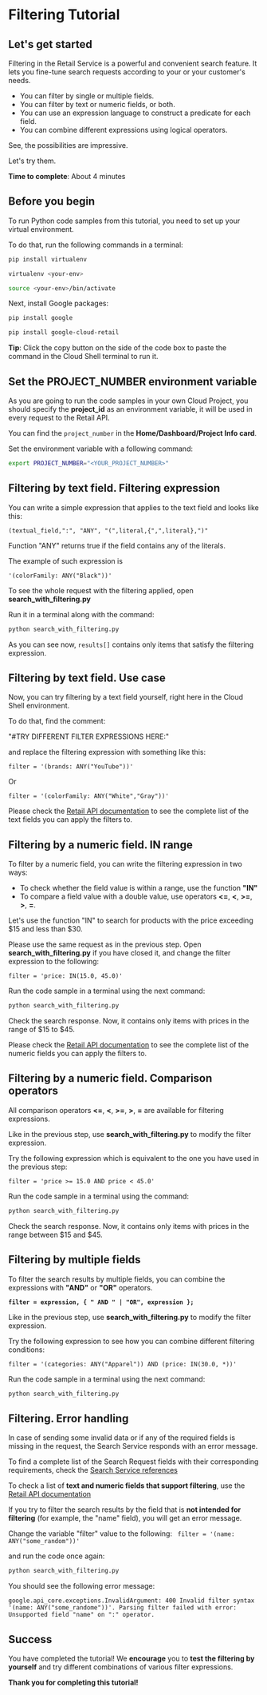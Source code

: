 # **Filtering Tutorial**

## Let's get started

Filtering in the Retail Service is a powerful and convenient search feature. It lets you fine-tune search requests according to your or your customer's needs.

- You can filter by single or multiple fields.
- You can filter by text or numeric fields, or both. 
- You can use an expression language to construct a predicate for each field.
- You can combine different expressions using logical operators.

See, the possibilities are impressive.

Let's try them.

**Time to complete**: About 4 minutes

## Before you begin

To run Python code samples from this tutorial, you need to set up your virtual environment.

To do that, run the following commands in a terminal:
```bash
pip install virtualenv
```
```bash
virtualenv <your-env>
```
```bash
source <your-env>/bin/activate
```
Next, install Google packages:
```bash
pip install google
```
```bash
pip install google-cloud-retail
```

**Tip**: Click the copy button on the side of the code box to paste the command in the Cloud Shell terminal to run it.

## Set the PROJECT_NUMBER environment variable

As you are going to run the code samples in your own Cloud Project, you should specify the **project_id** as an environment variable, it will be used in every request to the Retail API.

You can find the ```project_number``` in the **Home/Dashboard/Project Info card**.

Set the environment variable with a following command:
```bash
export PROJECT_NUMBER="<YOUR_PROJECT_NUMBER>"
```

## Filtering by text field. Filtering expression

You can write a simple expression that applies to the text field and looks like this:

```(textual_field,":", "ANY", "(",literal,{",",literal},")"```

Function "ANY" returns true if the field contains any of the literals.

The example of such expression is 

```'(colorFamily: ANY("Black"))'``` 

To see the whole request with the filtering applied, open **search_with_filtering.py**

Run it in a terminal along with the command:
```bash
python search_with_filtering.py
```

As you can see now, ```results[]``` contains only items that satisfy the filtering expression.

## Filtering by text field. Use case

Now, you can try filtering by a text field yourself, right here in the Cloud Shell environment.

To do that, find the comment: 

"#TRY DIFFERENT FILTER EXPRESSIONS HERE:" 

and replace the filtering expression with something like this:

```
filter = '(brands: ANY("YouTube"))'
```

Or
```
filter = '(colorFamily: ANY("White","Gray"))'
```

Please check the [Retail API documentation](https://cloud.google.com/retail/docs/filter-and-order#filter) to see the complete list of the text fields you can apply the filters to.

## Filtering by a numeric field. IN range

To filter by a numeric field, you can write the filtering expression in two ways:
- To check whether the field value is within a range, use the function **"IN"**
- To compare a field value with a double value, use operators **<=**,  **<**,  **>=**, **>**, **=**.

Let's use the function "IN" to search for products with the price exceeding $15 and less than $30.

Please use the same request as in the previous step. Open **search_with_filtering.py** if you have closed it, and change the filter expression to the following:

```
filter = 'price: IN(15.0, 45.0)'
```

Run the code sample in a terminal using the next command:
```bash
python search_with_filtering.py
```

Check the search response. Now, it contains only items with prices in the range of $15 to $45.

Please check the [Retail API documentation](https://cloud.google.com/retail/docs/filter-and-order#filter) to see the complete list of the numeric fields you can apply the filters to.

## Filtering by a numeric field. Comparison operators

All comparison operators **<=**,  **<**,  **>=**, **>**, **=** are available for filtering expressions.

Like in the previous step, use **search_with_filtering.py** to modify the filter expression.

Try the following expression which is equivalent to the one you have used in the previous step:
```
filter = 'price >= 15.0 AND price < 45.0'
```

Run the code sample in a terminal using the command:
```bash
python search_with_filtering.py
```

Check the search response. Now, it contains only items with prices in the range between $15 and $45.

## Filtering by multiple fields

To filter the search results by multiple fields, you can combine the expressions with **"AND"** or **"OR"** operators.

**```filter = expression, { " AND " | "OR", expression };```**

Like in the previous step, use **search_with_filtering.py** to modify the filter expression.

Try the following expression to see how you can combine different filtering conditions: 
```
filter = '(categories: ANY("Apparel")) AND (price: IN(30.0, *))'
```

Run the code sample in a terminal using the next command:
```bash
python search_with_filtering.py
```

## Filtering. Error handling

In case of sending some invalid data or if any of the required fields is missing in the request, the Search Service responds with an error message.

To find a complete list of the Search Request fields with their corresponding requirements, check the [Search Service references](https://cloud.google.com/retail/docs/reference/rpc/google.cloud.retail.v2#searchservice)

To check a list of **text and numeric fields that support filtering**, use the [Retail API documentation](https://cloud.google.com/retail/docs/filter-and-order#filter)

If you try to filter the search results by the field that is **not intended for filtering** (for example, the "name" field), you will get an error message.

Change the variable "filter" value to the following:
``` filter = '(name: ANY("some_random"))'```

and run the code once again:
```bash
python search_with_filtering.py
```

You should see the following error message:

```google.api_core.exceptions.InvalidArgument: 400 Invalid filter syntax '(name: ANY("some_randome"))'. Parsing filter failed with error: Unsupported field "name" on ":" operator.```


## Success 

You have completed the tutorial! We **encourage** you to **test the filtering by yourself** and try different combinations of various filter expressions.

**Thank you for completing this tutorial!**





